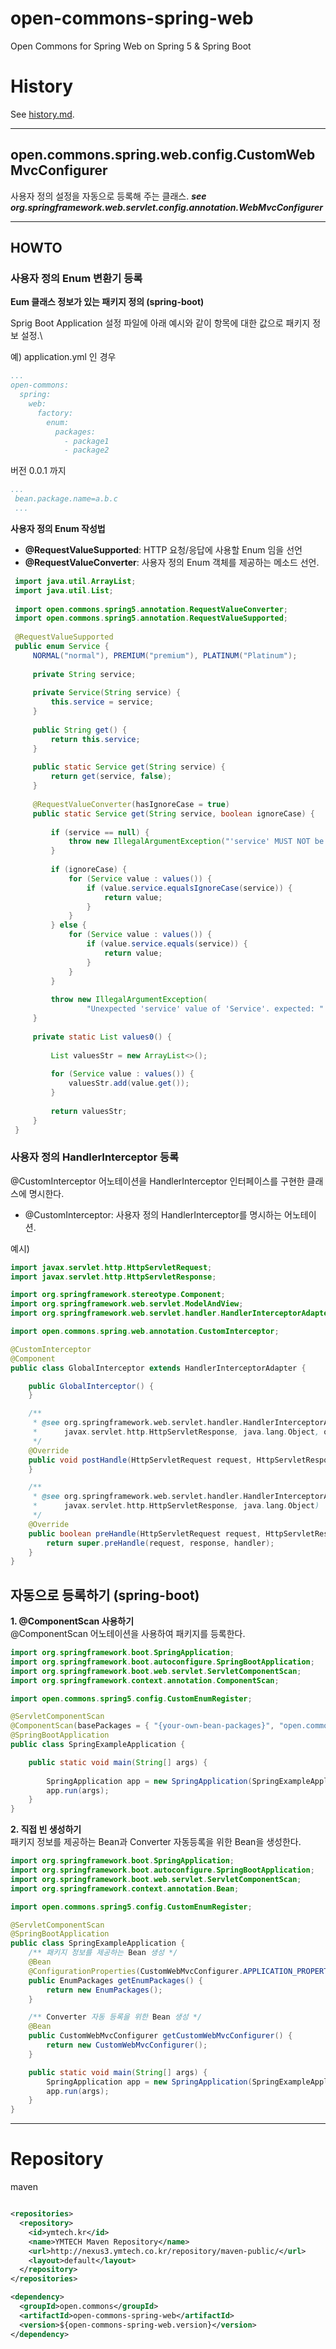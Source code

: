 # open-commons-spring-web
Open Commons for Spring Web on Spring 5 & Spring Boot 

# History
See [history.md](./history.md).

---
## open.commons.spring.web.config.CustomWebMvcConfigurer
사용자 정의 설정을 자동으로 등록해 주는 클래스.
_**see org.springframework.web.servlet.config.annotation.WebMvcConfigurer**_

---
## HOWTO
### 사용자 정의 Enum 변환기 등록
**Eum 클래스 정보가 있는 패키지 정의 (spring-boot)**

Sprig Boot Application 설정 파일에 아래 예시와 같이 항목에 대한 값으로 패키지 정보 설정.\

예) application.yml 인 경우
``` yml
...
open-commons:
  spring:
    web:
      factory:
        enum:
          packages:
            - package1
            - package2
```

버전 0.0.1 까지
``` yml
...
 bean.package.name=a.b.c
 ...
 ```
**사용자 정의 Enum 작성법**

- __@RequestValueSupported__: HTTP 요청/응답에 사용할 Enum 임을 선언
- __@RequestValueConverter__: 사용자 정의 Enum 객체를 제공하는 메소드 선언.

``` java
 import java.util.ArrayList;
 import java.util.List;
 
 import open.commons.spring5.annotation.RequestValueConverter;
 import open.commons.spring5.annotation.RequestValueSupported;
 
 @RequestValueSupported
 public enum Service {
     NORMAL("normal"), PREMIUM("premium"), PLATINUM("Platinum");
 
     private String service;
 
     private Service(String service) {
         this.service = service;
     }
 
     public String get() {
         return this.service;
     }
 
     public static Service get(String service) {
         return get(service, false);
     }
 
     @RequestValueConverter(hasIgnoreCase = true)
     public static Service get(String service, boolean ignoreCase) {
 
         if (service == null) {
             throw new IllegalArgumentException("'service' MUST NOT be null. input: " + service);
         }
 
         if (ignoreCase) {
             for (Service value : values()) {
                 if (value.service.equalsIgnoreCase(service)) {
                     return value;
                 }
             }
         } else {
             for (Service value : values()) {
                 if (value.service.equals(service)) {
                     return value;
                 }
             }
         }
 
         throw new IllegalArgumentException(
                 "Unexpected 'service' value of 'Service'. expected: " + values0() + " & Ignore case-sensitive: " + ignoreCase + ", input: " + service);
     }
 
     private static List values0() {
 
         List valuesStr = new ArrayList<>();
 
         for (Service value : values()) {
             valuesStr.add(value.get());
         }
 
         return valuesStr;
     }
 }
 ```
### 사용자 정의 HandlerInterceptor 등록
@CustomInterceptor 어노테이션을 HandlerInterceptor 인터페이스를 구현한 클래스에 명시한다.

- @CustomInterceptor: 사용자 정의 HandlerInterceptor를 명시하는 어노테이션.

예시)
``` java
import javax.servlet.http.HttpServletRequest;
import javax.servlet.http.HttpServletResponse;

import org.springframework.stereotype.Component;
import org.springframework.web.servlet.ModelAndView;
import org.springframework.web.servlet.handler.HandlerInterceptorAdapter;

import open.commons.spring.web.annotation.CustomInterceptor;

@CustomInterceptor
@Component
public class GlobalInterceptor extends HandlerInterceptorAdapter {

    public GlobalInterceptor() {
    }

    /**
     * @see org.springframework.web.servlet.handler.HandlerInterceptorAdapter#postHandle(javax.servlet.http.HttpServletRequest,
     *      javax.servlet.http.HttpServletResponse, java.lang.Object, org.springframework.web.servlet.ModelAndView)
     */
    @Override
    public void postHandle(HttpServletRequest request, HttpServletResponse response, Object handler, ModelAndView modelAndView) throws Exception {
    }

    /**
     * @see org.springframework.web.servlet.handler.HandlerInterceptorAdapter#preHandle(javax.servlet.http.HttpServletRequest,
     *      javax.servlet.http.HttpServletResponse, java.lang.Object)
     */
    @Override
    public boolean preHandle(HttpServletRequest request, HttpServletResponse response, Object handler) throws Exception {
        return super.preHandle(request, response, handler);
    }
}

```
 
## 자동으로 등록하기 (spring-boot)

**1. @ComponentScan 사용하기**\
@ComponentScan 어노테이션을 사용하여 패키지를 등록한다.

``` java
import org.springframework.boot.SpringApplication;
import org.springframework.boot.autoconfigure.SpringBootApplication;
import org.springframework.boot.web.servlet.ServletComponentScan;
import org.springframework.context.annotation.ComponentScan;

import open.commons.spring5.config.CustomEnumRegister;

@ServletComponentScan
@ComponentScan(basePackages = { "{your-own-bean-packages}", "open.commons.spring.web" })
@SpringBootApplication
public class SpringExampleApplication {

    public static void main(String[] args) {
    
        SpringApplication app = new SpringApplication(SpringExampleApplication.class);
        app.run(args);
    }
}
```

**2. 직접 빈 생성하기**\
패키지 정보를 제공하는 Bean과 Converter 자동등록을 위한 Bean을 생성한다.

``` java
import org.springframework.boot.SpringApplication;
import org.springframework.boot.autoconfigure.SpringBootApplication;
import org.springframework.boot.web.servlet.ServletComponentScan;
import org.springframework.context.annotation.Bean;

import open.commons.spring5.config.CustomEnumRegister;

@ServletComponentScan
@SpringBootApplication
public class SpringExampleApplication {
    /** 패키지 정보를 제공하는 Bean 생성 */
    @Bean
    @ConfigurationProperties(CustomWebMvcConfigurer.APPLICATION_PROPERTIES_PREFIX)
    public EnumPackages getEnumPackages() {
        return new EnumPackages();
    }

    /** Converter 자동 등록을 위한 Bean 생성 */
    @Bean
    public CustomWebMvcConfigurer getCustomWebMvcConfigurer() {
        return new CustomWebMvcConfigurer();
    }

    public static void main(String[] args) {
        SpringApplication app = new SpringApplication(SpringExampleApplication.class);
        app.run(args);
    }
}
```
 
--- 
# Repository
maven
``` xml

<repositories>
  <repository>
    <id>ymtech.kr</id>
    <name>YMTECH Maven Repository</name>
    <url>http://nexus3.ymtech.co.kr/repository/maven-public/</url>
    <layout>default</layout>
  </repository>
</repositories>

<dependency>
  <groupId>open.commons</groupId>
  <artifactId>open-commons-spring-web</artifactId>
  <version>${open-commons-spring-web.version}</version>
</dependency>
```
 



